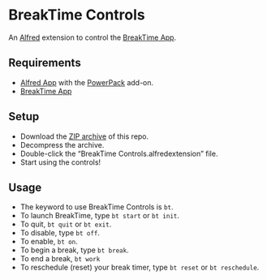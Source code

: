 # BreakTime Controls

An [Alfred](http://alfredapp.com) extension to control the [BreakTime App](http://breaktimeapp.com/).

## Requirements

- [Alfred App](http://alfredapp.com) with the [PowerPack](http://www.alfredapp.com/powerpack/) add-on.
- [BreakTime App](http://breaktimeapp.com/)

## Setup

- Download the [ZIP archive](https://github.com/deeter/breaktime_controls/archive/master.zip) of this repo.
- Decompress the archive.
- Double-click the “BreakTime Controls.alfredextension” file.
- Start using the controls!

## Usage

- The keyword to use BreakTime Controls is `bt`.
- To launch BreakTime, type `bt start` or `bt init`.
- To quit, `bt quit` or `bt exit`.
- To disable, type `bt off`.
- To enable, `bt on`.
- To begin a break, type `bt break`.
- To end a break, `bt work`
- To reschedule (reset) your break timer, type `bt reset` or `bt reschedule`.